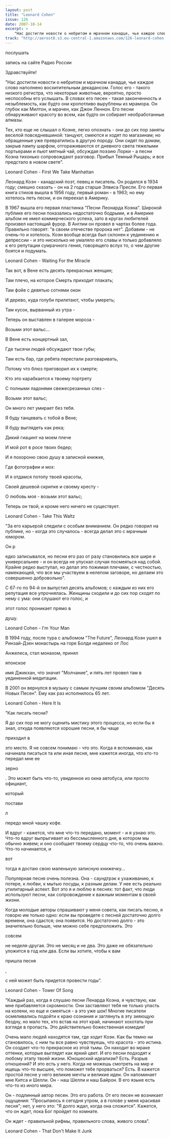 ```yaml
---
layout: post
title: "Leonard Cohen"
issue: 126
date: 2007-10-14
excerpt: >
    "Нас достигли новости о небритом и мрачном канадце, чье каждое слово наполнено восхитительным декадансом. Голос его - такого низкого регистра, что некоторые животные, вероятно, просто неспособны его услышать. В словах его песен - такая законченность и незыблемость, как будто они кропотливо вырублены из мрамора. Он глубок как Милтон, и мрачен, как Джон Леннон. Его песни обнаруживают красоту во всем, как будто он собирает необработанные алмазы.
track: "http://aerost8.s3.eu-central-1.amazonaws.com/126-leonard-cohen.mp3"
---
```


послушать

запись на сайте Радио России

Здравствуйте!

"Нас достигли новости о небритом и мрачном канадце, чье каждое слово наполнено восхитительным декадансом. Голос его - такого низкого регистра, что некоторые животные, вероятно, просто неспособны его услышать. В словах его песен - такая законченность и незыблемость, как будто они кропотливо вырублены из мрамора. Он глубок как Милтон, и мрачен, как Джон Леннон. Его песни обнаруживают красоту во всем, как будто он собирает необработанные алмазы.

Тех, кто еще не слышал о Коэне, легко опознать - они до сих пор заняты веселой повседневшиной: танцуют, смеются и ходят по магазинам; но обращенные уже превратились в другую породу. Они сидят по домам, закрыв лампу шарфом, отгораживаются от дневного света тяжелыми портьерами и пьют мятный чай, обсуждая поэзию Лорки - а песни Коэна тихонько сопровождают разговор. Прибыл Темный Рыцарь; и все предстало в новом свете".

Leonard Cohen - First We Take Manhattan

Леонард Коэн - канадский поэт, певец и писатель. Он родился в 1934 году; смешно сказать - он на 2 года старше Элвиса Пресли. Его первая книга стихов вышла в 1956 году, первый роман - в 1963; но ему хотелось петь песни, и он переехал в Америку.

В 1967 вышла его первая пластинка "Песни Леонарда Коэна". Широкой публике его песни показались недостаточно бодрыми, и в Америке альбом не имел коммерческого успеха, зато в кругах любителей произвел настоящий фурор. В Англии он провел в чартах более года. Правильно говорят: "в своем отечестве пророка нет". Добавим - не очень-то и хотелось. Коэн вообще всегда был склонен к уединению и депрессии - и это нисколько не умаляло его славы и только добавляло к его репутации сумрачного гения, говорящего вслух то, о чем другие боятся и подумать.

Leonard Cohen - Waiting For the Miracle

Так вот, в Вене есть десять прекрасных женщин;

Там плечо, на которое Смерть приходит плакать;

Там фойе с девятью сотнями окон

И дерево, куда голуби прилетают, чтобы умереть;

Там кусок, вырванный из утра -

Теперь он выставлен в галерее мороза -

Возьми этот вальс...

В Вене есть концертный зал,

Где тысячи людей обсуждают твои губы;

Там есть бар, где ребята перестали разговаривать,

Потому что блюз приговорил их к смерти;

Кто это карабкается к твоему портрету

С полными ладонями свежесрезанных слез -

Возьми этот вальс;

Он много лет умирает без тебя.

Я буду танцевать с тобой в Вене;

Я буду выглядеть как река;

Дикий гиацинт на моем плече

И мой рот в росе твоих бедер;

И я похороню свою душу в записной книжке,

Где фотографии и мох:

И я отдамся потопу твоей красоты,

Своей дешевой скрипке и своему кресту -

О любовь моя - возьми этот вальс;

Теперь он твой, и кроме него ничего не существует.

Leonard Cohen - Take This Waltz

"За его карьерой следили с особым вниманием. Он редко говорил на публике, но - когда это случалось - всегда делал это с мрачным юмором.

Он р

едко записывался, но песни его раз от разу становились все шире и универсальнее - и он всегда не упускал случая посмеяться над собой. Крайне редко выступал, но делал это пожимая плечами, с честностью, намекающей, что все мы участвуем в нелепом заговоре, но делаем это совершенно добровольно".

С 67-го по 94-й он выпустил десять альбомов; с каждым из них его репутация все упрочнялась. Женщины сходили и до сих пор сходят по нему с ума: они слушают его голос, и

этот голос проникает прямо в

душу.

Leonard Cohen - I'm Your Man

В 1994 году, после тура с альбомом "The Future", Леонард Коэн ушел в Ринзай-Дзен монастырь на горе Болди недалеко от Лос

Анжелеса, стал монахом, принял

японское

имя Джикхан, что значит "Молчание", и пять лет провел там в уединенной медитации.

В 2001 он вернулся в музыку с самым лучшим своим альбомом "Десять Новых Песен". Ему как раз исполнилось 65 лет.

Leonard Cohen - Here It Is

"Как писать песни?

Я до сих пор не могу оценить мистику этого процесса, но если бы я знал, откуда появляются хорошие песни, я бы чаще

приходил в

это место. Я не совсем понимаю - что это. Когда я вспоминаю, как начинала писаться та или иная песня, мне кажется иногда, что кто-то передал мне ее

зерно

. Это может быть что-то, увиденное из окна автобуса, или просто официант,

который

постави

л

передо мной чашку кофе.

И вдруг - кажется, что мне что-то передано, момент - и я узнаю это. Что-то вдруг выпрыгивает из бессмысленного дня, в котором мы обычно живем; и оно сообщает твоему сердцу что-то, что очень важно. Что-то начинается, и

вот

тогда я достаю свою маленькую записную книжечку...

Популярная песня очень полезна. Она - саундтрэк к ухаживанию, к потере, к любви, к мытью посуды, к разным делам. У нее есть реально утилитарный аспект. Вот это я и люблю в песнях: тот факт, что люди используют песни, как сопровождение к важным моментам в своей жизни.

Когда молодые авторы спрашивают у меня совета, как писать песню, я говорю им только одно: если вы проведете с песней достаточно долго времени, она сдастся; она появится. Но достаточно долго - это значительно больше, чем можно себе предположить. Это

совсем

не неделя-другая. Это не месяц и не два. Это даже не обязательно уложится в год или два. Если вы хотите, чтобы к вам

пришла песня

,

с ней может быть придется провести годы".

Leonard Cohen - Tower Of Song

"Каждый раз, когда я слушаю песни Ленарда Коэна, я чувствую, как мне прибавляется скромности. Они заставляют тебя не только упасть на колени, но еще и смеяться - а это уже шок! Многие писатели осмеливались подойти к краю сознания и заглянуть в эту зияющую бездну, но мало тех, кто встав на этот край, начинают хохотать при взгляде в пропасть. Это действительно божественная комедия!

Очень мало людей находятся там, где ходит Коэн. Как бы темно ни становилось, с ним ты все равно чувствуешь, что красота - это истина. Он создает что-то прекрасное из этой тьмы. Он находит во мраке оттенки, которые выглядят как яркий цвет. И его песни подходят к любому этапу твоей жизни. Юношеский идеализм? Есть. Разрыв отношений? И это есть у него. Когда не можешь смотреть на мир и ищещь что-то высшее, что поможет тебе прорваться? Есть. В кажется простой песне у него великие мечты и великие идеи. Он напоминает мне Китса и Шелли. Он - наш Шелли и наш Байрон. В его языке есть что-то из иного мира.

Он - подлинный автор песен. Это его работа. От его песен не возникает ощущения: "Просыпаюсь я сегодня утром, а в голове у меня красивая песня"; нет, у него это: "Я долго ждал, когда она сложится". Кажется, что он ждет, пока Бог пройдет по комнате.

Он ждет - правильной рифмы, правильного слова, живого слова".

Leonard Cohen - That Don't Make It Junk
